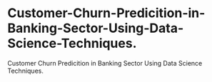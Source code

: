 # Customer-Churn-Predicition-in-Banking-Sector-Using-Data-Science-Techniques.
Customer Churn Predicition in Banking Sector Using Data Science Techniques.
